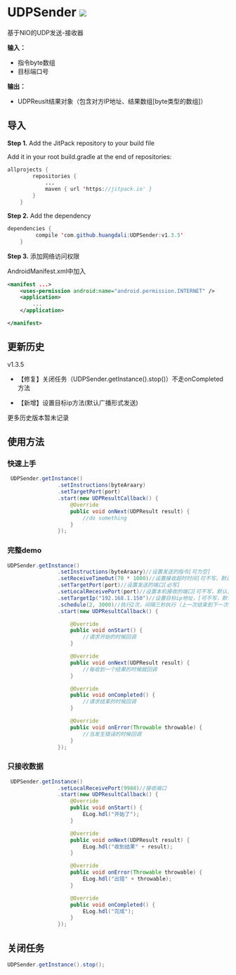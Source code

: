 # UDPSender  [![](https://jitpack.io/v/huangdali/UDPSender.svg)](https://jitpack.io/#huangdali/UDPSender)

基于NIO的UDP发送-接收器

**输入：**

- 指令byte数组
- 目标端口号

**输出：**

- UDPReuslt结果对象（包含对方IP地址、结果数组[byte类型的数组]）


## 导入

**Step 1.** Add the JitPack repository to your build file

Add it in your root build.gradle at the end of repositories:

```java
allprojects {
		repositories {
			...
			maven { url 'https://jitpack.io' }
		}
	}
```

**Step 2.** Add the dependency

```java
dependencies {
	     compile 'com.github.huangdali:UDPSender:v1.3.5'
	}
```


**Step 3.** 添加网络访问权限

AndroidManifest.xml中加入

```xml
<manifest ...>
    <uses-permission android:name="android.permission.INTERNET" />
    <application>
        ...
    </application>

</manifest>
```

## 更新历史

 v1.3.5

- 【修复】关闭任务（UDPSender.getInstance().stop()）不走onCompleted方法

- 【新增】设置目标ip方法(默认广播形式发送)

更多历史版本暂未记录

## 使用方法

### 快速上手

```java
 UDPSender.getInstance()
                .setInstructions(byteAraary)
                .setTargetPort(port)
                .start(new UDPResultCallback() {
                    @Override
                    public void onNext(UDPResult result) {
                        //do something
                    }
                });
```

### 完整demo

```java
UDPSender.getInstance()
                .setInstructions(byteAraary)//设置发送的指令[可为空]
                .setReceiveTimeOut(70 * 1000)//设置接收超时时间[可不写，默认为60s]--超时70s就停止任务
                .setTargetPort(port)//设置发送的端口[必写]
                .setLocalReceivePort(port)//设置本机接收的端口[可不写，默认为目标端口]
                .setTargetIp("192.168.1.150")//设置目标ip地址，[可不写，默认广播]
                .schedule(2, 3000)//执行2次，间隔三秒执行（上一次结束到下一次开始的时间）
                .start(new UDPResultCallback() {

                    @Override
                    public void onStart() {
                        //请求开始的时候回调
                    }

                    @Override
                    public void onNext(UDPResult result) {
                        //每收到一个结果的时候就回调
                    }

                    @Override
                    public void onCompleted() {
                        //请求结束的时候回调
                    }

                    @Override
                    public void onError(Throwable throwable) {
                        //当发生错误的时候回调
                    }
                });
```

### 只接收数据

```java
 UDPSender.getInstance()
                .setLocalReceivePort(9988)//接收端口
                .start(new UDPResultCallback() {
                    @Override
                    public void onStart() {
                        ELog.hdl("开始了");
                    }

                    @Override
                    public void onNext(UDPResult result) {
                        ELog.hdl("收到结果" + result);
                    }

                    @Override
                    public void onError(Throwable throwable) {
                        ELog.hdl("出错" + throwable);
                    }

                    @Override
                    public void onCompleted() {
                        ELog.hdl("完成");
                    }
                });
```


## 关闭任务

```java
UDPSender.getInstance().stop();
```